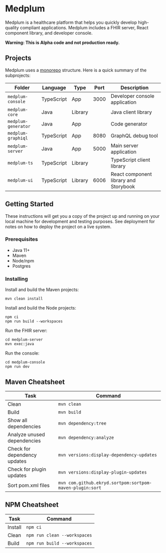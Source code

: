 # Medplum

Medplum is a healthcare platform that helps you quickly develop high-quality compliant applications.  Medplum includes a FHIR server, React component library, and developer console.

**Warning: This is Alpha code and not production ready.**

## Projects

Medplum uses a [monorepo](https://en.wikipedia.org/wiki/Monorepo) structure.
Here is a quick summary of the subprojects:

| Folder               | Language     | Type     | Port  | Description                            |
| -------------------- | ------------ | -------- | ----- | -------------------------------------- |
| `medplum-console`    | TypeScript   | App      | 3000  | Developer console application          |
| `medplum-core`       | Java         | Library  |       | Java client library                    |
| `medplum-generator`  | Java         | App      |       | Code generator                         |
| `medplum-graphiql`   | TypeScript   | App      | 8080  | GraphQL debug tool                     |
| `medplum-server`     | Java         | App      | 5000  | Main server application                |
| `medplum-ts`         | TypeScript   | Library  |       | TypeScript client library              |
| `medplum-ui`         | TypeScript   | Library  | 6006  | React component library and Storybook  |

## Getting Started

These instructions will get you a copy of the project up and running on your local machine for development and testing purposes. See deployment for notes on how to deploy the project on a live system.

### Prerequisites

* Java 11+
* Maven
* Node/npm
* Postgres

### Installing

Install and build the Maven projects:

```
mvn clean install
```

Install and build the Node projects:

```
npm ci
npm run build --workspaces
```

Run the FHIR server:

```
cd medplum-server
mvn exec:java
```

Run the console:

```
cd medplum-console
npm run dev
```

## Maven Cheatsheet

| Task                          | Command                                                  |
| ----------------------------- | -------------------------------------------------------- |
| Clean                         | `mvn clean`                                              |
| Build                         | `mvn build`                                              |
| Show all dependencies         | `mvn dependency:tree`                                    |
| Analyze unused dependencies   | `mvn dependency:analyze`                                 |
| Check for dependency updates  | `mvn versions:display-dependency-updates`                |
| Check for plugin updates      | `mvn versions:display-plugin-updates`                    |
| Sort pom.xml files            | `mvn com.github.ekryd.sortpom:sortpom-maven-plugin:sort` |

## NPM Cheatsheet

| Task                          | Command                                                  |
| ----------------------------- | -------------------------------------------------------- |
| Install                       | `npm ci`                                                 |
| Clean                         | `npm run clean --workspaces`                             |
| Build                         | `npm run build --workspaces`                             |
